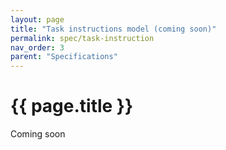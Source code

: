 ```yaml
---
layout: page
title: "Task instructions model (coming soon)"
permalink: spec/task-instruction
nav_order: 3
parent: "Specifications"
---
```



# {{ page.title }}

Coming soon
